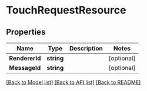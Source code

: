 # TouchRequestResource

## Properties
Name | Type | Description | Notes
------------ | ------------- | ------------- | -------------
**RendererId** | **string** |  | [optional] 
**MessageId** | **string** |  | [optional] 

[[Back to Model list]](../README.md#documentation-for-models) [[Back to API list]](../README.md#documentation-for-api-endpoints) [[Back to README]](../README.md)


